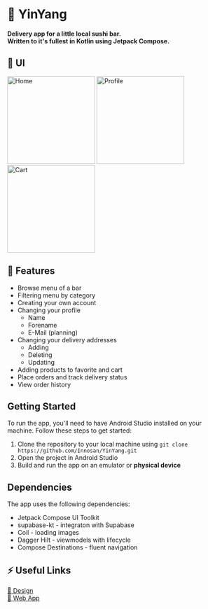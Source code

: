 # 🌸 YinYang
**Delivery app for a little local sushi bar.**<br>
**Written to it's fullest in Kotlin using Jetpack Compose.**

## 🔧 UI
<p float="left">
  <img src="https://drive.google.com/uc?export=view&id=1SJZzY73Wpdmzriw8O3npBNJXiO3yf6H9" width="200" heigth="400" alt="Home" />
  <img src="https://drive.google.com/uc?export=view&id=1vWwPNVFSFd3GjwGfEduFvRBLjYVz3gHG" width="200" heigth="400" alt="Profile" />
  <img src="https://drive.google.com/uc?export=view&id=1UXRGN8JeVrtLOHsXX0bqPlgFWIoFKhWw" width="200" heigth="400" alt="Cart" />
</p>

## 🔧 Features 
 
- Browse menu of a bar
- Filtering menu by category
- Creating your own account
- Changing your profile
  - Name
  - Forename
  - E-Mail (planning)
- Changing your delivery addresses
  - Adding
  - Deleting
  - Updating
- Adding products to favorite and cart
- Place orders and track delivery status 
- View order history

## Getting Started 
 
To run the app, you'll need to have Android Studio installed on your machine. Follow these steps to get started: 
 
1. Clone the repository to your local machine using ```git clone https://github.com/Innosan/YinYang.git```
2. Open the project in Android Studio 
3. Build and run the app on an emulator or **physical device** 

## Dependencies 
The app uses the following dependencies: 
- Jetpack Compose UI Toolkit 
- supabase-kt - integraton with Supabase
- Coil - loading images
- Dagger Hilt - viewmodels with lifecycle
- Compose Destinations - fluent navigation

## ⚡ Useful Links

[🔗 Design](https://www.figma.com/file/gvoieVkj5ls8RFL3KQzvq5/Some-Things?node-id=503%3A169&t=CkvoowD6IL23ebkW-1)
<br>
[🔗 Web App](https://github.com/Prosperous1/yin_yang.git)
